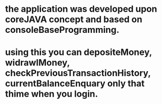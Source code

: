# the application was developed upon coreJAVA concept and based on consoleBaseProgramming.

# using this you can depositeMoney, widrawlMoney, checkPreviousTransactionHistory, currentBalanceEnquary only that thime when you login.
